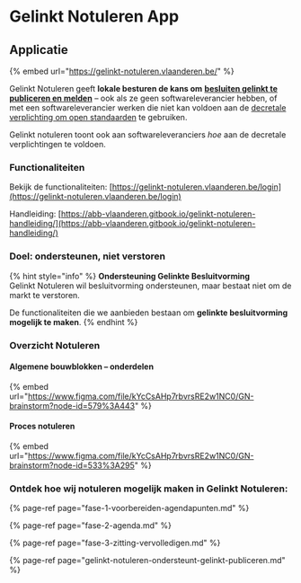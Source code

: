 # Gelinkt Notuleren App

## Applicatie

{% embed url="https://gelinkt-notuleren.vlaanderen.be/" %}

Gelinkt Notuleren geeft **lokale besturen de kans om** [**besluiten gelinkt te publiceren en melden**](https://lokaalbestuur.vlaanderen.be/lokale-besluiten-als-gelinkte-open-data) – ook als ze geen softwareleverancier hebben, of met een softwareleverancier werken die niet kan voldoen aan de [decretale verplichting om open standaarden](https://lokaalbestuur.vlaanderen.be/lokale-besluiten-als-gelinkte-open-data/open-standaarden-en-technische-specificaties) te gebruiken.

Gelinkt notuleren toont ook aan softwareleveranciers _hoe_ aan de decretale verplichtingen te voldoen.

### Functionaliteiten

Bekijk de functionaliteiten: [https://gelinkt-notuleren.vlaanderen.be/login](https://gelinkt-notuleren.vlaanderen.be/login)

Handleiding: [https://abb-vlaanderen.gitbook.io/gelinkt-notuleren-handleiding/](https://abb-vlaanderen.gitbook.io/gelinkt-notuleren-handleiding/)

### Doel: ondersteunen, niet verstoren

{% hint style="info" %}
**Ondersteuning Gelinkte Besluitvorming**  
Gelinkt Notuleren wil besluitvorming ondersteunen, maar bestaat niet om de markt te verstoren.   
  
De functionaliteiten die we aanbieden bestaan om **gelinkte besluitvorming mogelijk te maken**. 
{% endhint %}

### Overzicht Notuleren

#### Algemene bouwblokken – onderdelen

{% embed url="https://www.figma.com/file/kYcCsAHp7rbvrsRE2w1NC0/GN-brainstorm?node-id=579%3A443" %}

#### Proces notuleren

{% embed url="https://www.figma.com/file/kYcCsAHp7rbvrsRE2w1NC0/GN-brainstorm?node-id=533%3A295" %}

### Ontdek hoe wij notuleren mogelijk maken in Gelinkt Notuleren:

{% page-ref page="fase-1-voorbereiden-agendapunten.md" %}

{% page-ref page="fase-2-agenda.md" %}

{% page-ref page="fase-3-zitting-vervolledigen.md" %}

{% page-ref page="gelinkt-notuleren-ondersteunt-gelinkt-publiceren.md" %}

